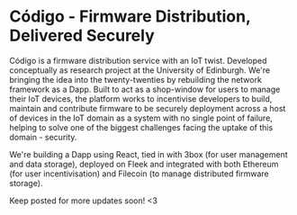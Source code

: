 
# Código - Firmware Distribution, Delivered Securely


Código is a firmware distribution service with an IoT twist. Developed conceptually as research project at the University of Edinburgh. We're bringing the idea into the twenty-twenties by rebuilding the network framework as a Dapp. Built to act as a shop-window for users to manage their IoT devices, the  platform works to incentivise developers to build, maintain and contribute firmware to be securely deployment across a host of devices in the IoT domain as a system with no single point of failure, helping to solve one of the biggest challenges facing the uptake of this domain - security.


We're building a Dapp using React, tied in with 3box (for user management and data storage), deployed on Fleek and integrated with both Ethereum (for user incentivisation) and Filecoin (to manage distributed firmware storage).


Keep posted for more updates soon! <3
